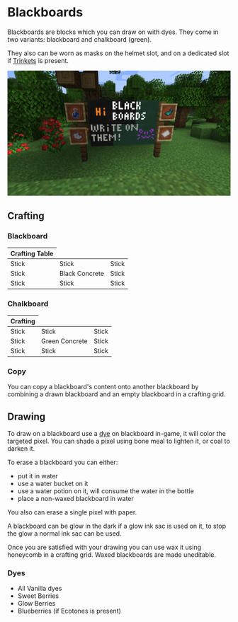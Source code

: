 # Blackboards

<!--description:Learn everything about the blackboards!
Wonderful blocks on which you can draw on.-->
<!--thumbnail:images/blackboards.png-->

Blackboards are blocks which you can draw on with dyes.
They come in two variants: blackboard and chalkboard (green).

They also can be worn as masks on the helmet slot, and on a dedicated slot if [Trinkets] is present.

![Blackboards](../images/blackboards.png)

## Crafting

### Blackboard

<table class="crafting-grid">
<thead>
    <th>Crafting Table</th>
</thead>
<tbody>
    <tr>
        <td>Stick</td>
        <td>Stick</td>
        <td>Stick</td>
    </tr>
    <tr>
        <td>Stick</td>
        <td>Black Concrete</td>
        <td>Stick</td>
    </tr>
    <tr>
        <td>Stick</td>
        <td>Stick</td>
        <td>Stick</td>
    </tr>
</tbody>
</table>

### Chalkboard

<table class="crafting-grid">
<thead>
    <th>Crafting</th>
</thead>
<tbody>
    <tr>
        <td>Stick</td>
        <td>Stick</td>
        <td>Stick</td>
    </tr>
    <tr>
        <td>Stick</td>
        <td>Green Concrete</td>
        <td>Stick</td>
    </tr>
    <tr>
        <td>Stick</td>
        <td>Stick</td>
        <td>Stick</td>
    </tr>
</tbody>
</table>

### Copy

You can copy a blackboard's content onto another blackboard by combining a drawn blackboard and an empty blackboard in a crafting grid.

## Drawing

To draw on a blackboard use a [dye][dyes] on blackboard in-game,
it will color the targeted pixel.
You can shade a pixel using bone meal to lighten it, or coal to darken it.

To erase a blackboard you can either:
 - put it in water
 - use a water bucket on it
 - use a water potion on it, will consume the water in the bottle
 - place a non-waxed blackboard in water

You also can erase a single pixel with paper.

A blackboard can be glow in the dark if a glow ink sac is used on it, to stop the glow a normal ink sac can be used.

Once you are satisfied with your drawing you can use wax it using honeycomb in a crafting grid.
Waxed blackboards are made uneditable.

### Dyes

 - All Vanilla dyes
 - Sweet Berries
 - Glow Berries
 - Blueberries (if Ecotones is present)

[dyes]: #dyes
[Trinkets]: https://modrinth.com/mod/trinkets
